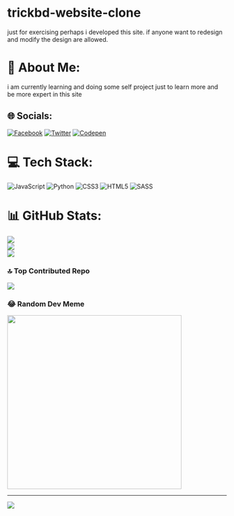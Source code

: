 # trickbd-website-clone
just for exercising perhaps i developed this site. if anyone want to redesign and modify the design are allowed.
# 💫 About Me:
i am currently learning and doing some self project just to learn more and be more expert in this site<br>


## 🌐 Socials:
[![Facebook](https://img.shields.io/badge/Facebook-%231877F2.svg?logo=Facebook&logoColor=white)](https://facebook.com/naim.bd11) [![Twitter](https://img.shields.io/badge/Twitter-%231DA1F2.svg?logo=Twitter&logoColor=white)](https://twitter.com/b01programmer) [![Codepen](https://img.shields.io/badge/Codepen-000000?style=for-the-badge&logo=codepen&logoColor=white)](https://codepen.io/b01programmer) 

# 💻 Tech Stack:
![JavaScript](https://img.shields.io/badge/javascript-%23323330.svg?style=for-the-badge&logo=javascript&logoColor=%23F7DF1E) ![Python](https://img.shields.io/badge/python-3670A0?style=for-the-badge&logo=python&logoColor=ffdd54) ![CSS3](https://img.shields.io/badge/css3-%231572B6.svg?style=for-the-badge&logo=css3&logoColor=white) ![HTML5](https://img.shields.io/badge/html5-%23E34F26.svg?style=for-the-badge&logo=html5&logoColor=white) ![SASS](https://img.shields.io/badge/SASS-hotpink.svg?style=for-the-badge&logo=SASS&logoColor=white)
# 📊 GitHub Stats:
![](https://github-readme-stats.vercel.app/api?username=b01programmer&theme=dark&hide_border=false&include_all_commits=true&count_private=true)<br/>
![](https://github-readme-streak-stats.herokuapp.com/?user=b01programmer&theme=dark&hide_border=false)<br/>
![](https://github-readme-stats.vercel.app/api/top-langs/?username=b01programmer&theme=dark&hide_border=false&include_all_commits=true&count_private=true&layout=compact)

### 🔝 Top Contributed Repo
![](https://github-contributor-stats.vercel.app/api?username=b01programmer&limit=5&theme=dark&combine_all_yearly_contributions=true)

### 😂 Random Dev Meme
<img src='https://randommeme-five.vercel.app/' style="height: 400px;"/>

---
[![](https://visitcount.itsvg.in/api?id=b01programmer&icon=0&color=0)](https://visitcount.itsvg.in)

<!-- Proudly created with GPRM ( https://gprm.itsvg.in ) -->
